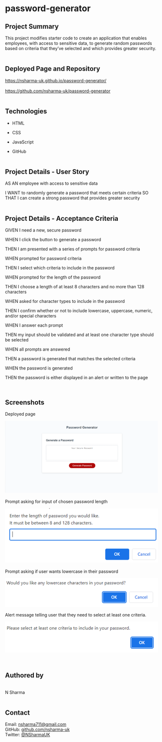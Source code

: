 # password-generator

## Project Summary

This project modifies starter code to create an application that enables employees, with access to sensitive data, to generate random passwords based on criteria that they’ve selected and which provides greater security.
<br>
<br>

## Deployed Page and Repository

https://nsharma-uk.github.io/password-generator/
<br>
<br>
https://github.com/nsharma-uk/password-generator
<br>
<br>

## Technologies

- HTML
- CSS

- JavaScript

- GitHub
  <br>
  <br>

## Project Details - User Story

AS AN employee with access to sensitive data

I WANT to randomly generate a password that meets certain criteria
SO THAT I can create a strong password that provides greater security
<br>
<br>

## Project Details - Acceptance Criteria

GIVEN I need a new, secure password

WHEN I click the button to generate a password

THEN I am presented with a series of prompts for password criteria

WHEN prompted for password criteria

THEN I select which criteria to include in the password

WHEN prompted for the length of the password

THEN I choose a length of at least 8 characters and no more
than 128 characters

WHEN asked for character types to include in the password

THEN I confirm whether or not to include lowercase, uppercase, numeric, and/or special characters

WHEN I answer each prompt

THEN my input should be validated and at least one character type should be selected

WHEN all prompts are answered

THEN a password is generated that matches the selected criteria

WHEN the password is generated

THEN the password is either displayed in an alert or written to the page

<br>

## Screenshots

Deployed page

![screenshot of deployed page](./assests/images/passgendeployedpage.png)
<br>
<br>
Prompt asking for input of chosen password length

![Prompt box asking for password length](./assests/images/firstpromptbox.png)
<br>
<br>
Prompt asking if user wants lowercase in their password

![Prompt box asking if want lowercase in password](./assests/images/lowercase.png)

Alert message telling user that they need to select at least one criteria.

![Prompt box asking for password length](./assests/images/oops.png)

<br>

## Authored by

<br>
N Sharma
<br>
<br>

## Contact

Email: nsharma711@gmail.com <br>
GitHub: [github.com/nsharma-uk](https://github.com/nsharma-uk)<br>
Twitter: [@NSharmaUK](https://twitter.com/NSharmaUK)
